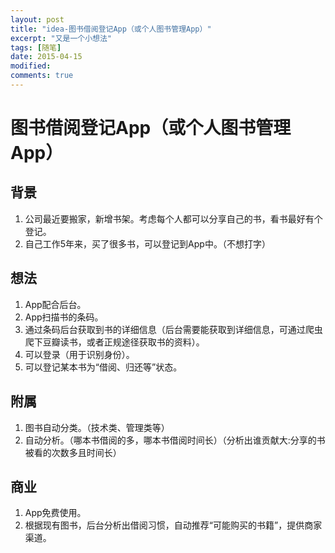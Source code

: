 ```yaml
---
layout: post
title: "idea-图书借阅登记App（或个人图书管理App）"
excerpt: "又是一个小想法"
tags: [随笔]
date: 2015-04-15
modified: 
comments: true
---
```


# 图书借阅登记App（或个人图书管理App）

## 背景
1. 公司最近要搬家，新增书架。考虑每个人都可以分享自己的书，看书最好有个登记。
2. 自己工作5年来，买了很多书，可以登记到App中。（不想打字）

## 想法
1. App配合后台。
2. App扫描书的条码。
3. 通过条码后台获取到书的详细信息（后台需要能获取到详细信息，可通过爬虫爬下豆瓣读书，或者正规途径获取书的资料）。
4. 可以登录（用于识别身份）。
5. 可以登记某本书为“借阅、归还等”状态。

## 附属
1. 图书自动分类。（技术类、管理类等）
2. 自动分析。（哪本书借阅的多，哪本书借阅时间长）（分析出谁贡献大:分享的书被看的次数多且时间长）

## 商业
1. App免费使用。
2. 根据现有图书，后台分析出借阅习惯，自动推荐“可能购买的书籍”，提供商家渠道。
